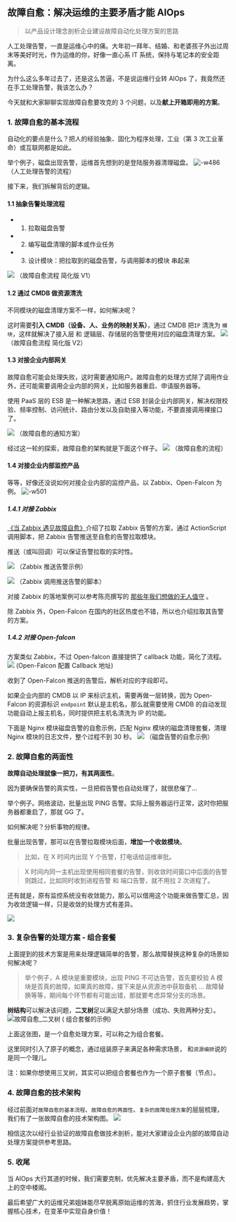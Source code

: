## 故障自愈：解决运维的主要矛盾才能 AIOps

> 以产品设计理念剖析企业建设故障自动化处理方案的思路

人工处理告警，一直是运维心中的痛。大年初一拜年、结婚、和老婆孩子外出过周末等美好时光，作为运维的你，好像一直心系 IT 系统，保持与笔记本的安全距离。

为什么这么多年过去了，还是这么苦逼，不是说运维行业转 AIOps 了，我竟然还在手工处理告警，我该怎么办？

今天就和大家聊聊实现故障自愈要攻克的 3 个问题，以及**献上开箱即用的方案**。


### 1. 故障自愈的基本流程

自动化的要点是什么？把人的经验抽象、固化为程序处理，工业（第 3 次工业革命）或互联网都是如此。

举个例子，磁盘出现告警，运维首先想到的是登陆服务器清理磁盘。
![-w486](media/人工处理故障.jpg)
（人工处理告警的流程）

接下来，我们拆解背后的逻辑。

#### 1.1 抽象告警处理流程

- 1) 拉取磁盘告警
- 2) 编写磁盘清理的脚本或作业任务
- 3) 设计模块：把拉取到的磁盘告警，与调用脚本的模块 串起来

![](media/15258541375579.jpg)
（故障自愈流程 简化版 V1）

#### 1.2 通过 CMDB 做资源清洗

不同模块的磁盘清理方案不一样，如何解决呢？

这时需要**引入 CMDB（设备、人、业务的映射关系）**，通过 CMDB 把`IP` 清洗为 `模块`，这样就解决了接入层 和 逻辑层、存储层的告警使用对应的磁盘清理方案。
![](media/15258758921030.jpg)
（故障自愈流程 简化版 V2）


#### 1.3 对接企业内部网关
故障自愈可能会处理失败，这时需要通知用户。故障自愈的处理方式除了调用作业外，还可能需要调用企业内部的网关，比如服务器重启、申请服务器等。

使用 PaaS 层的 ESB 是一种解决思路，通过 ESB 封装企业内部网关，解决权限校验、频率控制、访问统计、路由分发以及自助接入等功能，不要直接调用裸接口了。

![](media/15259298974386.jpg)
（故障自愈的通知方案）

经过这一轮的探索，故障自愈的架构就是下面这个样子。
![](media/15258781138757.jpg)
（故障自愈的流程）

#### 1.4 对接企业内部监控产品
等等，好像还没说如何对接企业内部的监控产品，以 Zabbix、Open-Falcon 为例。
![-w501](media/15259239221282.jpg)


##### 1.4.1 对接 Zabbix
[《当 Zabbix 遇见故障自愈》](https://mp.weixin.qq.com/s/kZzLv2QOQvtX7Bim5n-NJQ)介绍了拉取 Zabbix 告警的方案，通过 ActionScript 调用脚本，把 Zabbix 告警推送至自愈的告警拉取模块。

推送（或叫回调）可以保证告警拉取的实时性。

![](media/15259220015727.jpg)
（Zabbix 推送告警示例）

![](media/15259220758436.jpg)
（Zabbix 调用推送告警的脚本）

对接 Zabbix 的落地案例可以参考陈亮撰写的 [那些年我们想做的无人值守](https://mp.weixin.qq.com/s/MX74-vDEOkFA0Om6WDrwYQ) 。

除 Zabbix 外，Open-Falcon 在国内的社区热度也不错，所以也介绍拉取其告警的方案。

##### 1.4.2 对接 Open-falcon
方案类似 Zabbix，不过 Open-falcon 直接提供了 callback 功能，简化了流程。
![](media/15259229587200.jpg)
(Open-Falcon 配置 Callback 地址)

收到了 Open-Falcon 推送的告警后，解析对应的字段即可。

如果企业内部的 CMDB 以 IP 来标识主机，需要再做一层转换，因为 Open-Falcon 的资源标识 `endpoint` 默认是主机名，那么就需要使用 CMDB 的自动发现功能自动上报主机名，同时提供把主机名清洗为 IP 的功能。

下面是 Nginx 模块磁盘告警的自愈示例，匹配 Nginx 模块的磁盘清理套餐，清理 Nginx 模块的日志文件，整个过程不到 30 秒。
![](media/15259231536432.jpg)
（磁盘告警的自愈示例）

### 2. 故障自愈的两面性

**故障自动处理就像一把刀，有其两面性**。

因为要确保告警的真实性，一旦把假告警也自动处理了，就很悲催了...

举个例子。网络波动，批量出现 PING 告警。实际上服务器运行正常，这时你把服务器都重启了，那就 GG 了。

如何解决呢？分析事物的规律。

批量出现告警，那可以在告警拉取模块后面，**增加一个收敛模块**。

> 比如，在 X 时间内出现 Y 个告警，打电话给运维审批。

> X 时间内同一主机出现使用相同套餐的告警，则收敛时间窗口中后面的告警则跳过，比如同时收到进程告警 和  端口告警，就不用拉 2 次进程了。

还有就是，原有监控系统没有收敛能力，那么可以借用这个功能来做告警汇总，因为收敛逻辑一样，只是收敛的处理方式有差异。

![](media/15259261288161.jpg)

### 3. 复杂告警的处理方案 - 组合套餐

上面提到的技术方案是用来处理逻辑简单的告警，那么故障替换这种复杂的场景如何解决呢？

> 举个例子，A 模块是重要模块，出现 PING 不可达告警，首先要校验 A 模块是否真的故障，如果真的故障，接下来是从资源池中获取备机 ...  故障替换等等，期间每个环节都有可能出错，那就要考虑异常分支的场景。

**树结构**可以解决该问题，**二叉树**足以满足大部分场景（成功、失败两种分支）。
![故障自愈_二叉树](media/%E6%95%85%E9%9A%9C%E8%87%AA%E6%84%88_%E4%BA%8C%E5%8F%89%E6%A0%91.png)
( 组合套餐的示例)

上面这张图，是一个自愈处理方案，可以称之为组合套餐。

这里同时引入了原子的概念，通过组装原子来满足各种需求场景， 和`资源编排`说的是同一个理儿。

注：如果你想使用三叉树，其实可以把组合套餐也作为一个原子套餐（节点）。

### 4. 故障自愈的技术架构

经过前面对`故障自愈的基本流程`、`故障自愈的两面性`、`复杂的故障处理方案`的层层梳理，我们有了一张故障自愈的技术架构图。
![](media/15258544840664.jpg)

相信这次以经行业验证的故障自愈做技术剖析，能对大家建设企业内部的故障自动处理方案提供参考思路。

### 5. 收尾

当 AIOps 大行其道的时候，我们需要克制，优先解决主要矛盾，而不是构建高大上的空中楼阁。

最后希望广大的运维兄弟姐妹能尽早脱离原始运维的苦海，抓住行业发展趋势，掌握核心技术，在变革中实现自身价值！


